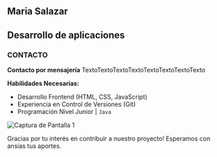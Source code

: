 ## Maria Salazar
Desarrollo de aplicaciones
---

### CONTACTO
**Contacto por mensajería**
TextoTextoTextoTextoTextoTextoTextoTexto

**Habilidades Necesarias:**
- Desarrollo Frontend (HTML, CSS, JavaScript)
- Experiencia en Control de Versiones (Git)
- Programación Nivel Junior | ```Java```

![Captura de Pantalla 1](screenshots/screenshot1.png)

Gracias por tu interés en contribuir a nuestro proyecto! Esperamos con ansias tus aportes.
